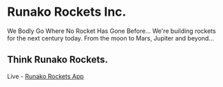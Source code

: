 # Runako Rockets Inc.

We Bodly Go Where No Rocket Has Gone Before...
We're building rockets for the next century today. From the moon to Mars, Jupiter and beyond...

## Think Runako Rockets.

Live - [Runako Rockets App](https://acme-rockets-jnoh.onrender.com/)